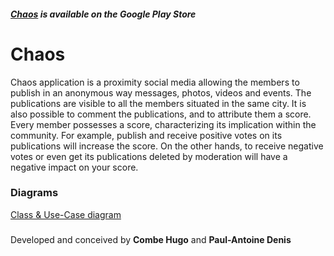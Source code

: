 ##### **[Chaos](Link) is available on the Google Play Store**

# Chaos
Chaos application is a proximity social media allowing the members to publish in an anonymous way messages, photos, videos and events. The publications are visible to all the members situated in the same city. It is also possible to comment the publications, and to attribute them a score.
Every member possesses a score, characterizing its implication within the community. For example, publish and receive positive votes on its publications will increase the score. On the other hands, to receive negative votes or even get its publications deleted by moderation will have a negative impact on your score.

### Diagrams
[Class & Use-Case diagram](Documents/)

#####
Developed and conceived by __Combe Hugo__ and __Paul-Antoine Denis__

